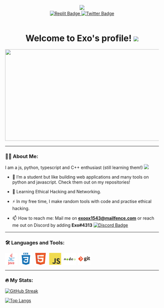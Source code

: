 <div id="header" align="center">
  <img src="https://media.giphy.com/media/M9gbBd9nbDrOTu1Mqx/giphy.gif" width="100"/>
  <div id="badges">
  <a href="https://replit.com/@ExoticCitron/">
    <img src="https://img.shields.io/badge/Replit-pink?style=for-the-badge&logo=replit&logoColor=grey" alt="Replit Badge"/>
  </a>
  <a href="https://twitter.com/LeisureTropical?t=O4OPAz8tXvI-0vE-U4MwQA&s=09">
    <img src="https://img.shields.io/badge/Twitter-blue?style=for-the-badge&logo=twitter&logoColor=white" alt="Twitter Badge"/>
  </a>
</div>
  <img src="https://komarev.com/ghpvc/?username=Exo-OX1564&style=flat-square&color=blue" alt=""/>
  <h1>
  Welcome to Exo's profile! 
  <img src="https://media.giphy.com/media/hvRJCLFzcasrR4ia7z/giphy.gif" width="30px"/>
</h1>
  <div align="center">
  <img src="https://media.giphy.com/media/RbDKaczqWovIugyJmW/giphy.gif" width="600" height="300"/>
</div>
</div>

---

### 👨‍💻 About Me:
I am a js, python, typescript and C++ enthusiast (still learning them!) <img src="https://media.giphy.com/media/WUlplcMpOCEmTGBtBW/giphy.gif" width="30">  
- :telescope: I’m a student but like building web applications and many tools on python and javascript. Check them out on my repositories!

- :seedling: Learning Ethical Hacking and Networking.

- :zap: In my free time, I make random tools with code and practise ethical hacking.

- :mailbox: How to reach me: Mail me on **exoox1543@mailfence.com** or reach me out on Discord by adding **Exo#4313** [![Discord Badge](https://img.shields.io/badge/-Discord-black?style=flat&logo=Discord&logoColor=blue)](https://discord.com)

---

### :hammer_and_wrench: Languages and Tools:

<div>
  <img src="https://github.com/devicons/devicon/blob/master/icons/java/java-original-wordmark.svg" title="Java" alt="Java" width="40" height="40"/>&nbsp;
  <img src="https://github.com/devicons/devicon/blob/master/icons/css3/css3-plain-wordmark.svg"  title="CSS3" alt="CSS" width="40" height="40"/>&nbsp;
  <img src="https://github.com/devicons/devicon/blob/master/icons/html5/html5-original.svg" title="HTML5" alt="HTML" width="40" height="40"/>&nbsp;
  <img src="https://github.com/devicons/devicon/blob/master/icons/javascript/javascript-original.svg" title="JavaScript" alt="JavaScript" width="40" height="40"/>&nbsp;
  <img src="https://github.com/devicons/devicon/blob/master/icons/nodejs/nodejs-original-wordmark.svg" title="NodeJS" alt="NodeJS" width="40" height="40"/>&nbsp;
  <img src="https://github.com/devicons/devicon/blob/master/icons/git/git-original-wordmark.svg" title="Git" **alt="Git" width="40" height="40"/>
</div>

---

### :fire: My Stats:

[![GitHub Streak](http://github-readme-streak-stats.herokuapp.com?user=Exo-OX1564&theme=dark&date_format=M%20j%5B%2C%20Y%5D&border=DD23C1)](https://git.io/streak-stats)

[![Top Langs](https://github-readme-stats.vercel.app/api/top-langs/?username=Exo-OX1564&layout=compact&theme=vision-friendly-dark)](https://github.com/anuraghazra/github-readme-stats)
